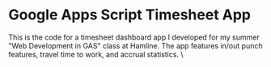 # Google Apps Script Timesheet App
 
This is the code for a timesheet dashboard app I developed for my summer "Web Development in GAS" class at Hamline. The app features in/out punch features, travel time to work, and accrual statistics. \

